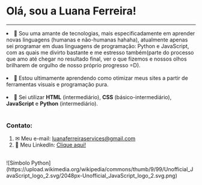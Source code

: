 <h1>Olá, sou a Luana Ferreira!</h1><hr>
<li> 👀 Sou uma amante de tecnologias, mais especificadamente em aprender novas linguagens (humanas e não-humanas hahaha), atualmente apenas sei programar em duas
linguagens de programação: Python e JavaScript, com as quais me divirto bastante e me estresso também(parte do processo que amo até chegar no resultado final, ver
o que fizemos e nossos olhos brilharem de orgulho de nosso próprio progresso =D).</li><br>
<li> 🌱 Estou ultimamente aprendendo como otimizar meus sites a partir de ferramentas visuais e programação pura.</li><br>
<li> 📔 Sei utilizar <b>HTML</b> (intermediário), <b>CSS</b> (básico-intermediário), <b>JavaScript</b> e <b>Python</b> (intermediário).</li><br>
<h3>Contato:</h3>
<ol>
<li>  ✉ Meu e-mail: <a href="mailto:luanaferreiraservices@gmail.com">luanaferreiraservices@gmail.com</a></li>
<li> 📃 Meu LinkedIn: <a href=""https://www.linkedin.com/in/luana-ferreira-de-souza-067748230/"> Clique aqui! </a></li><br>
</ol>
  ![Símbolo Python](https://upload.wikimedia.org/wikipedia/commons/thumb/9/99/Unofficial_JavaScript_logo_2.svg/2048px-Unofficial_JavaScript_logo_2.svg.png)
<!---
luanaferreir4/luanaferreir4 is a ✨ special ✨ repository because its `README.md` (this file) appears on your GitHub profile.
You can click the Preview link to take a look at your changes.
--->
